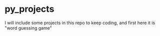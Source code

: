 # py_projects
I will include some projects in this repo to keep coding, 
and first here it is "word guessing game"
